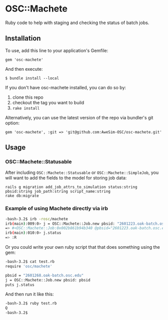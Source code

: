 # OSC::Machete

Ruby code to help with staging and checking the status of batch jobs.


## Installation

To use, add this line to your application's Gemfile:

    gem 'osc-machete'

And then execute:

    $ bundle install --local


If you don't have osc-machete installed, you can do so by:

1. clone this repo
2. checkout the tag you want to build
3. `rake install`

Alternatively, you can use the latest version of the repo via bundler's git option:

    gem 'osc-machete', :git => 'git@github.com:AweSim-OSC/osc-machete.git'

## Usage


### OSC::Machete::Statusable

After including `OSC::Machete::Statusable` or `OSC::Machete::SimpleJob`, you will want to add the fields to the model for storing job data:

```
rails g migration add_job_attrs_to_simulation status:string pbsid:string job_path:string script_name:string
rake db:migrate
```



### Example of using Machete directly via irb

```sh
-bash-3.2$ irb -rosc/machete
irb(main):009:0> j = OSC::Machete::Job.new pbsid: "2601223.oak-batch.osc.edu"
=> #<OSC::Machete::Job:0x002b861b94b340 @pbsid="2601223.oak-batch.osc.edu", @torque=#<OSC::Machete::TorqueHelper:0x002b861b94b318>>
irb(main):010:0> j.status
=> :R
```

Or you could write your own ruby script that  that does something using the gem:

```sh
-bash-3.2$ cat test.rb
require 'osc/machete'

pbsid = "2601268.oak-batch.osc.edu"
j = OSC::Machete::Job.new pbsid: pbsid
puts j.status
```

And then run it like this:

```sh
-bash-3.2$ ruby test.rb
Q
-bash-3.2$
```
